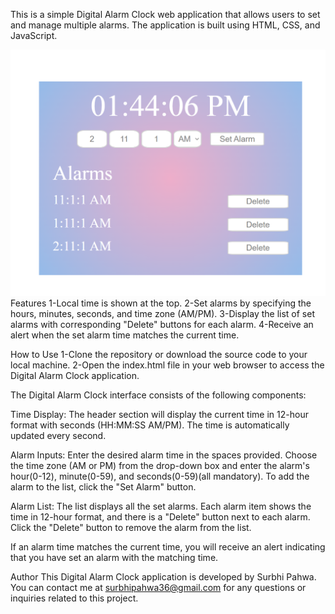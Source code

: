 This is a simple Digital Alarm Clock web application that allows users to set and manage multiple alarms. The application is built using HTML, CSS, and JavaScript.


![Alt text](image-1.png)
Features
1-Local time is shown at the top.
2-Set alarms by specifying the hours, minutes, seconds, and time zone (AM/PM).
3-Display the list of set alarms with corresponding "Delete" buttons for each alarm.
4-Receive an alert when the set alarm time matches the current time.



How to Use
1-Clone the repository or download the source code to your local machine.
2-Open the index.html file in your web browser to access the Digital Alarm Clock application.


The Digital Alarm Clock interface consists of the following components:

Time Display: The header section will display the current time in 12-hour format with seconds (HH:MM:SS AM/PM). The time is automatically updated every second.

Alarm Inputs: Enter the desired alarm time in the spaces provided. Choose the time zone (AM or PM) from the drop-down box and enter the alarm's hour(0-12), minute(0-59), and seconds(0-59)(all mandatory). To add the alarm to the list, click the "Set Alarm" button.

Alarm List: The list displays all the set alarms. Each alarm item shows the time in 12-hour format, and there is a "Delete" button next to each alarm. Click the "Delete" button to remove the alarm from the list.

If an alarm time matches the current time, you will receive an alert indicating that you have set an alarm with the matching time.


Author
This Digital Alarm Clock application is developed by Surbhi Pahwa. You can contact me at surbhipahwa36@gmail.com for any questions or inquiries related to this project.